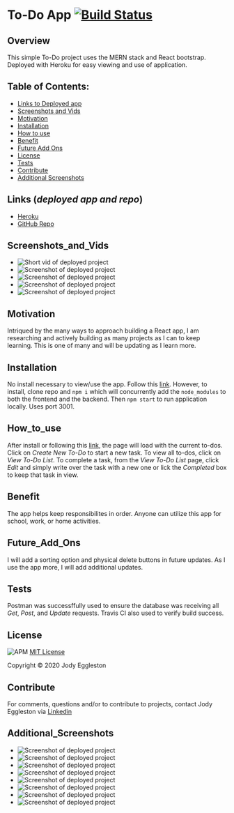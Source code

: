 # To-Do App [![Build Status](https://travis-ci.org/jmeggles/To-Do-App.svg?branch=master)](https://travis-ci.org/jmeggles/To-Do-App)

## Overview 
This simple To-Do project uses the MERN stack and React bootstrap. Deployed with Heroku for easy viewing and use of application.

  ## Table of Contents:
  - [Links to Deployed app](#Links (*deployed app and repo*))
  - [Screenshots and Vids](#Screenshots_and_Vids)
  - [Motivation](#Motivation)
  - [Installation](#Installation)
  - [How to use](#How_to_use)
  - [Benefit](#Benefit)
  - [Future Add Ons](#Future_Add_Ons)
  - [License](#License)
  - [Tests](#Tests)
  - [Contribute](#Contribute)
  - [Additional Screenshots](#Additional_Screenshots)

 ## Links (*deployed app and repo*)
  - [Heroku](https://todo-app-with-mern.herokuapp.com/)
  - [GitHub Repo](https://github.com/jmeggles/To-Do-App)

 ## Screenshots_and_Vids 
  - ![Short vid of deployed project](https://media.giphy.com/media/SYQQ0YGVIDQItZaXD2/giphy.gif)
  - ![Screenshot of deployed project](./client/public/assets/images/screenshot1.png)  
  - ![Screenshot of deployed project](./client/public/assets/images/screenshot2.png)
  - ![Screenshot of deployed project](./client/public/assets/images/screenshot3.png)  
  - ![Screenshot of deployed project](./client/public/assets/images/screenshot4.png)
  
  ## Motivation
 Intriqued by the many ways to approach building a React app, I am researching and actively building as many projects as I can to keep learning.  This is one of many and will be updating as I learn more.

  ## Installation  
No install necessary to view/use the app. Follow this [link](https://todo-app-with-mern.herokuapp.com/).  However, to install, clone repo and `npm i` which will concurrently add the `node_modules` to both the frontend and the backend.  Then `npm start` to run application locally.  Uses port 3001. 

  ## How_to_use
After install or following this [link](https://todo-app-with-mern.herokuapp.com/), the page will load with the current to-dos.  Click on *Create New To-Do* to start a new task.  To view all to-dos, click on *View To-Do List*. To complete a task, from the *View To-Do List* page, click *Edit* and simply write over the task with a new one or lick the *Completed* box to keep that task in view.  

  ## Benefit
 The app helps keep responsibilites in order.  Anyone can utilize this app for school, work, or home activities. 

 ## Future_Add_Ons
 I will add a sorting option and physical delete buttons in future updates. As I use the app more, I will add additional updates.

  ## Tests
Postman was successffully used to ensure the database was receiving all *Get*, *Post*, and *Update* requests. Travis CI also used to verify build success.
 
  ## License 
  ![APM](https://img.shields.io/apm/l/npm?color=pink&style=plastic)
  [MIT License](https://opensource.org/licenses/MIT)
  
  Copyright © 2020 Jody Eggleston 

  ## Contribute
  For comments, questions and/or to contribute to projects, contact Jody Eggleston via 
  [Linkedin](https://www.linkedin.com/in/jody-eggleston/)

  ## Additional_Screenshots
  - ![Screenshot of deployed project](./client/public/assets/images/To-Do-MongoDB.png)
  - ![Screenshot of deployed project](./client/public/assets/images/To-Do-Postman1.png)
  - ![Screenshot of deployed project](./client/public/assets/images/To-Do-Postman2.png)
  - ![Screenshot of deployed project](./client/public/assets/images/To-Do-Postman3.png)
  - ![Screenshot of deployed project](./client/public/assets/images/To-Do-Postman4.png)
  - ![Screenshot of deployed project](./client/public/assets/images/To-Do-Postman5.png)
  - ![Screenshot of deployed project](./client/public/assets/images/To-Do-Postman6.png)
  - ![Screenshot of deployed project](./client/public/assets/images/To-Do-Postman7.png)
